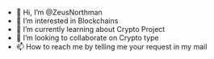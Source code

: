- 👋 Hi, I’m @ZeusNorthman
- 👀 I’m interested in Blockchains
- 🌱 I’m currently learning about Crypto Project
- 💞️ I’m looking to collaborate on Crypto type
- 📫 How to reach me by telling me your request in my mail                                                                                                                      

<!---
ZeusNorthman/ZeusNorthman is a ✨ special ✨ repository because its `README.md` (this file) appears on your GitHub profile.
You can click the Preview link to take a look at your changes.
--->

